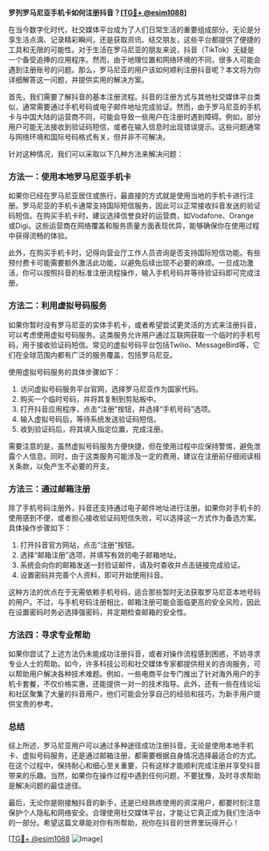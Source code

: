 **罗列罗马尼亚手机卡如何注册抖音？[[TG💪+ @esim1088](https://t.me/s/esim1088)]**

在当今数字化时代，社交媒体平台成为了人们日常生活的重要组成部分。无论是分享生活点滴、记录精彩瞬间，还是获取资讯、结交朋友，这些平台都提供了便捷的工具和无限的可能性。对于生活在罗马尼亚的朋友来说，抖音（TikTok）无疑是一个备受追捧的应用程序。然而，由于地理位置和网络环境的不同，很多人可能会遇到注册账号的问题。那么，罗马尼亚的用户该如何顺利注册抖音呢？本文将为你详细解答这一问题，并提供实用的解决方案。

首先，我们需要了解抖音的基本注册流程。抖音的注册方式与其他社交媒体平台类似，通常需要通过手机号码或电子邮件地址完成验证。然而，由于罗马尼亚的手机卡与中国大陆的运营商不同，可能会导致一些用户在注册时遇到障碍。例如，部分用户可能无法接收到验证码短信，或者在输入信息时出现错误提示。这些问题通常与网络环境和国际号码格式有关，但并非不可解决。

针对这种情况，我们可以采取以下几种方法来解决问题：

### 方法一：使用本地罗马尼亚手机卡

如果你已经在罗马尼亚居住或旅行，最直接的方式就是使用当地的手机卡进行注册。罗马尼亚的手机卡通常支持国际短信服务，因此可以正常接收抖音发送的验证码短信。在购买手机卡时，建议选择信誉良好的运营商，如Vodafone、Orange或Digi。这些运营商在网络覆盖和服务质量方面表现优异，能够确保你在使用过程中获得流畅的体验。

此外，在购买手机卡时，记得向营业厅工作人员咨询是否支持国际短信功能。有些预付费卡可能需要额外激活此功能，以避免后续出现不必要的麻烦。一旦成功激活，你可以按照抖音的标准注册流程操作，输入手机号码并等待验证码即可完成注册。

### 方法二：利用虚拟号码服务

如果你暂时没有罗马尼亚的实体手机卡，或者希望尝试更灵活的方式来注册抖音，可以考虑使用虚拟号码服务。这类服务允许用户通过互联网获取一个临时的手机号码，用于接收验证码短信。常见的虚拟号码平台包括Twilio、MessageBird等，它们在全球范围内都有广泛的服务覆盖，包括罗马尼亚。

使用虚拟号码服务的具体步骤如下：
1. 访问虚拟号码服务平台官网，选择罗马尼亚作为国家代码。
2. 购买一个临时号码，并将其复制到剪贴板中。
3. 打开抖音应用程序，点击“注册”按钮，并选择“手机号码”选项。
4. 输入虚拟号码后，等待系统发送验证码短信。
5. 收到验证码后，将其填入指定位置，完成注册。

需要注意的是，虽然虚拟号码服务方便快捷，但在使用过程中应保持警惕，避免泄露个人信息。同时，由于这类服务可能涉及一定的费用，建议在注册前仔细阅读相关条款，以免产生不必要的开支。

### 方法三：通过邮箱注册

除了手机号码注册外，抖音还支持通过电子邮件地址进行注册。如果你对手机卡的使用感到不便，或者担心接收验证码短信失败，可以选择这一方式作为备选方案。具体操作步骤如下：
1. 打开抖音官方网站，点击“注册”按钮。
2. 选择“邮箱注册”选项，并填写有效的电子邮箱地址。
3. 系统会向你的邮箱发送一封验证邮件，请及时查收并点击链接完成验证。
4. 设置密码并完善个人资料，即可开始使用抖音。

这种方法的优点在于无需依赖手机号码，适合那些暂时无法获取罗马尼亚本地号码的用户。不过，与手机号码注册相比，邮箱注册可能会面临更高的安全风险，因此在设置密码时务必选择强密码，并定期检查邮箱的安全性。

### 方法四：寻求专业帮助

如果你尝试了上述方法仍未能成功注册抖音，或者对操作流程感到困惑，不妨寻求专业人士的帮助。如今，许多科技公司和社交媒体专家都提供相关的咨询服务，可以帮助用户解决各种技术难题。例如，一些电商平台专门推出了针对海外用户的手机卡套餐，不仅价格实惠，还能提供一对一的技术指导。此外，还有一些在线论坛和社区聚集了大量的抖音用户，他们可能会分享自己的经验和技巧，为新手用户提供宝贵的参考。

### 总结

综上所述，罗马尼亚用户可以通过多种途径成功注册抖音。无论是使用本地手机卡、虚拟号码服务，还是通过邮箱注册，都需要根据自身情况选择最适合的方式。在这个过程中，保持耐心和细心至关重要，只有这样才能顺利完成注册并享受抖音带来的乐趣。当然，如果你在操作过程中遇到任何问题，不要犹豫，及时寻求帮助是解决问题的最佳途径。

最后，无论你是刚接触抖音的新手，还是已经熟练使用的资深用户，都要时刻注意保护个人隐私和网络安全。合理使用社交媒体平台，才能让它真正成为我们生活中的一部分。希望这篇文章能对你有所帮助，祝你在抖音的世界里玩得开心！

[[TG💪+ @esim1088](https://t.me/s/esim1088) ![Image](https://i.postimg.cc/4NQfJmqS/Snipaste-2025-05-13-00-14-12.png)]